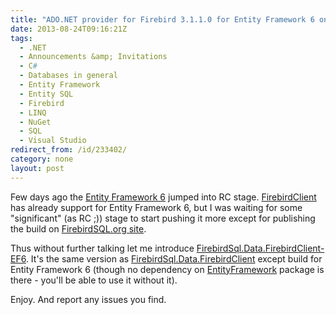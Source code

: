 ```yaml
---
title: "ADO.NET provider for Firebird 3.1.1.0 for Entity Framework 6 on NuGet"
date: 2013-08-24T09:16:21Z
tags:
  - .NET
  - Announcements &amp; Invitations
  - C#
  - Databases in general
  - Entity Framework
  - Entity SQL
  - Firebird
  - LINQ
  - NuGet
  - SQL
  - Visual Studio
redirect_from: /id/233402/
category: none
layout: post
---
```

Few days ago the [Entity Framework 6][1] jumped into RC stage. [FirebirdClient ][2]has already support for Entity Framework 6, but I was waiting for some "significant" (as RC ;)) stage to start pushing it more except for publishing the build on [FirebirdSQL.org site][3].

<!-- excerpt -->

Thus without further talking let me introduce [FirebirdSql.Data.FirebirdClient-EF6][4]. It's the same version as [FirebirdSql.Data.FirebirdClient][5] except build for Entity Framework 6 (though no dependency on [EntityFramework][6] package is there - you'll be able to use it without it).

Enjoy. And report any issues you find.

[1]: http://entityframework.codeplex.com/wikipage?title=specs
[2]: http://www.firebirdsql.org/en/net-provider/
[3]: http://www.firebirdsql.org/en/net-provider/
[4]: http://www.nuget.org/packages/FirebirdSql.Data.FirebirdClient-EF6
[5]: http://www.nuget.org/packages/FirebirdSql.Data.FirebirdClient
[6]: http://www.nuget.org/packages/EntityFramework